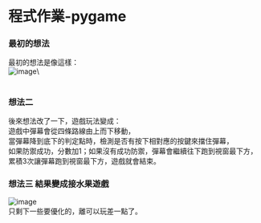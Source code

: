 # 程式作業-pygame
### 最初的想法
最初的想法是像這樣：\
![image](https://user-images.githubusercontent.com/128204422/226085194-06ec1e75-92a1-48f0-8c45-2bdf363773ca.png)\
#
### 想法二
後來想法改了一下，遊戲玩法變成：\
遊戲中彈幕會從四條路線由上而下移動，\
當彈幕降到底下的判定點時，檢測是否有按下相對應的按鍵來擋住彈幕，\
如果防禦成功，分數加1；如果沒有成功防禦，彈幕會繼續往下跑到視窗最下方，\
累積3次讓彈幕跑到視窗最下方，遊戲就會結束。

### 想法三 結果變成接水果遊戲
![image](https://user-images.githubusercontent.com/128204422/226085434-50c02409-84a3-45d9-8062-2e6779177533.png)\
只剩下一些要優化的，離可以玩差一點了。

